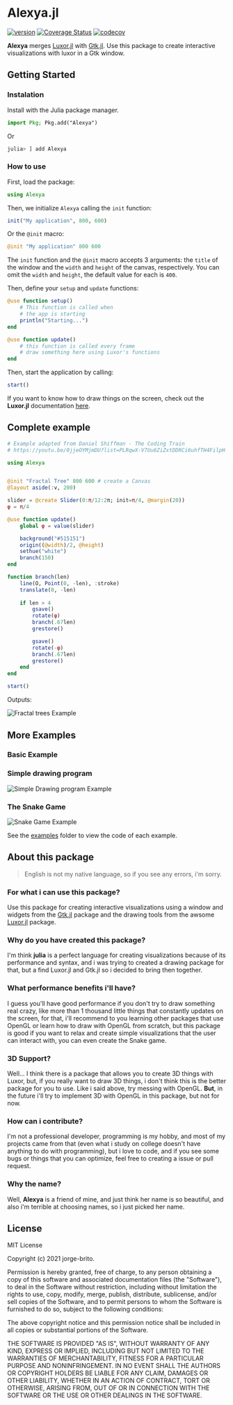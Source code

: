 # Alexya.jl

[![version](https://juliahub.com/docs/Alexya/version.svg)](https://juliahub.com/ui/Packages/Alexya/E6dwB)
[![Coverage Status](https://coveralls.io/repos/github/jorge-brito/Alexya.jl/badge.svg?branch=main)](https://coveralls.io/github/jorge-brito/Alexya.jl?branch=main)
[![codecov](https://codecov.io/gh/jorge-brito/Alexya.jl/branch/main/graph/badge.svg?token=BU706PDYBB)](https://codecov.io/gh/jorge-brito/Alexya.jl)

**Alexya** merges [Luxor.jl](https://github.com/JuliaGraphics/Luxor.jl) with [Gtk.jl](https://github.com/JuliaGraphics/Gtk.jl). Use this package to create interactive visualizations with luxor in a Gtk window.

## Getting Started

### Instalation

Install with the Julia package manager.

```julia
import Pkg; Pkg.add("Alexya")
```

Or

```julia
julia> ] add Alexya
```
### How to use

First, load the package:

```julia
using Alexya
```

Then, we initialize `Alexya` calling the `init` function: 

```julia
init("My application", 800, 600)
```

Or the `@init` macro:

```julia
@init "My application" 800 600
```

The `init` function and the `@init` macro accepts 3 arguments: the `title` of the window and the `width` and `height` of the canvas, respectively. You can omit the `width` and `height`, the default value for each is `400`.

Then, define your `setup` and `update` functions:

```julia
@use function setup()
    # This function is called when
    # the app is starting
    println("Starting...")
end

@use function update()
    # this function is called every frame
    # draw something here using Luxor's functions
end
```

Then, start the application by calling:

```julia
start()
```
If you want to know how to draw things on the screen, check out
the **Luxor.jl** documentation [here](https://juliahub.com/docs/Luxor/HA9ps/2.7.0/tutorial/).

## Complete example

```julia
# Example adapted from Daniel Shiffman - The Coding Train
# https://youtu.be/0jjeOYMjmDU?list=PLRqwX-V7Uu6ZiZxtDDRCi6uhfTH4FilpH

using Alexya


@init "Fractal Tree" 800 600 # create a Canvas
@layout aside(:v, 200)

slider = @create Slider(0:π/12:2π; init=π/4, @margin(20))
φ = π/4

@use function update()
    global φ = value(slider)

    background("#515151")
    origin((@width)/2, @height)
    sethue("white")
    branch(150)
end

function branch(len)
    line(O, Point(0, -len), :stroke)
    translate(0, -len)
    
    if len > 4
        gsave()
        rotate(φ)
        branch(.67len)
        grestore()

        gsave()
        rotate(-φ)
        branch(.67len)
        grestore()
    end
end

start()
```

Outputs:

![Fractal trees Example](preview/example2.gif)

## More Examples

### Basic Example
### Simple drawing program

![Simple Drawing program Example](preview/example1.gif)

### The Snake Game

![Snake Game Example](preview/example3.gif)

See the [examples](/examples) folder to view the code of each example.

## About this package

> English is not my native language, so if you see any errors, i'm sorry.

### For what i can use this package?

Use this package for creating interactive visualizations using a window and widgets from the [Gtk.jl](https://github.com/JuliaGraphics/Gtk.jl) package and the drawing tools from the awsome [Luxor.jl](https://github.com/JuliaGraphics/Luxor.jl) package.

### Why do you have created this package?

I'm think **julia** is a perfect language for creating visualizations because of its performance and syntax, and i was trying to created a drawing package for that, but a find Luxor.jl and Gtk.jl so i decided to bring then together.

### What performance benefits i'll have?

I guess you'll have good performance if you don't try to draw something real crazy, like more than 1 thousand little things that constantly updates on the screen, for that, i'll recommend to you learning other packages that use OpenGL or learn how to draw with OpenGL from scratch, but this package is good if you want to relax and create simple visualizations that the user can interact with, you can even create the Snake game.

### 3D Support?

Well... I think there is a package that allows you to create 3D things with Luxor, but, if you really want to draw 3D things, i don't think this is the better package for you to use. Like i said above, try messing with OpenGL. **But**, in the future i'll try to implement 3D with OpenGL in this package, but not for now.

### How can i contribute?

I'm not a professional developer, programming is my hobby, and most of my projects came from that (even what i study on college doesn't have anything to do with programming), but i love to code, and if you see some bugs or things that you can optimize, feel free to creating a issue or pull request.

### Why the name?

Well, **Alexya** is a friend of mine, and just think her name is so beautiful, and also i'm terrible at choosing names, so i just picked her name.

## License

MIT License

Copyright (c) 2021 jorge-brito.

Permission is hereby granted, free of charge, to any person obtaining a copy
of this software and associated documentation files (the "Software"), to deal
in the Software without restriction, including without limitation the rights
to use, copy, modify, merge, publish, distribute, sublicense, and/or sell
copies of the Software, and to permit persons to whom the Software is
furnished to do so, subject to the following conditions:

The above copyright notice and this permission notice shall be included in all
copies or substantial portions of the Software.

THE SOFTWARE IS PROVIDED "AS IS", WITHOUT WARRANTY OF ANY KIND, EXPRESS OR
IMPLIED, INCLUDING BUT NOT LIMITED TO THE WARRANTIES OF MERCHANTABILITY,
FITNESS FOR A PARTICULAR PURPOSE AND NONINFRINGEMENT. IN NO EVENT SHALL THE
AUTHORS OR COPYRIGHT HOLDERS BE LIABLE FOR ANY CLAIM, DAMAGES OR OTHER
LIABILITY, WHETHER IN AN ACTION OF CONTRACT, TORT OR OTHERWISE, ARISING FROM,
OUT OF OR IN CONNECTION WITH THE SOFTWARE OR THE USE OR OTHER DEALINGS IN THE
SOFTWARE.